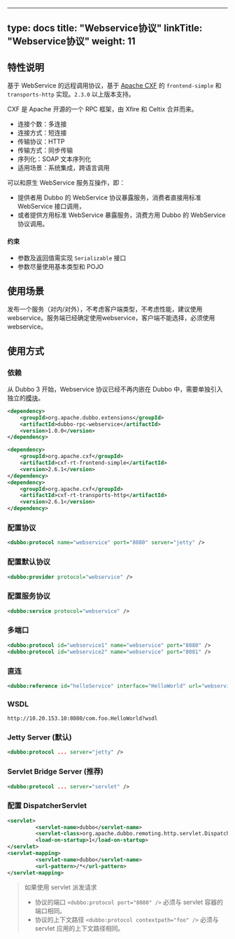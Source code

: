 
---
type: docs
title: "Webservice协议"
linkTitle: "Webservice协议"
weight: 11
---


## 特性说明
基于 WebService 的远程调用协议，基于 [Apache CXF](http://cxf.apache.org) 的 `frontend-simple` 和 `transports-http` 实现。`2.3.0` 以上版本支持。

CXF 是 Apache 开源的一个 RPC 框架，由 Xfire 和 Celtix 合并而来。
* 连接个数：多连接
* 连接方式：短连接
* 传输协议：HTTP
* 传输方式：同步传输
* 序列化：SOAP 文本序列化
* 适用场景：系统集成，跨语言调用

可以和原生 WebService 服务互操作，即：

* 提供者用 Dubbo 的 WebService 协议暴露服务，消费者直接用标准 WebService 接口调用，
* 或者提供方用标准 WebService 暴露服务，消费方用 Dubbo 的 WebService 协议调用。
#### 约束
* 参数及返回值需实现 `Serializable` 接口
* 参数尽量使用基本类型和 POJO

## 使用场景
发布一个服务（对内/对外），不考虑客户端类型，不考虑性能，建议使用webservice。服务端已经确定使用webservice，客户端不能选择，必须使用webservice。
## 使用方式
### 依赖

从 Dubbo 3 开始，Webservice 协议已经不再内嵌在 Dubbo 中，需要单独引入独立的[模块](/zh-cn/download/dubbo-spi-extensions/#dubbo-rpc)。
```xml
<dependency>
    <groupId>org.apache.dubbo.extensions</groupId>
    <artifactId>dubbo-rpc-webservice</artifactId>
    <version>1.0.0</version>
</dependency>
```

```xml
<dependency>
    <groupId>org.apache.cxf</groupId>
    <artifactId>cxf-rt-frontend-simple</artifactId>
    <version>2.6.1</version>
</dependency>
<dependency>
    <groupId>org.apache.cxf</groupId>
    <artifactId>cxf-rt-transports-http</artifactId>
    <version>2.6.1</version>
</dependency>
```

### 配置协议
```xml
<dubbo:protocol name="webservice" port="8080" server="jetty" />
```

### 配置默认协议
```xml
<dubbo:provider protocol="webservice" />
```

### 配置服务协议
```xml
<dubbo:service protocol="webservice" />
```

### 多端口
```xml
<dubbo:protocol id="webservice1" name="webservice" port="8080" />
<dubbo:protocol id="webservice2" name="webservice" port="8081" />
```

### 直连
```xml
<dubbo:reference id="helloService" interface="HelloWorld" url="webservice://10.20.153.10:8080/com.foo.HelloWorld" />
```

### WSDL
```
http://10.20.153.10:8080/com.foo.HelloWorld?wsdl
```

### Jetty Server (默认)

```xml
<dubbo:protocol ... server="jetty" />
```

### Servlet Bridge Server (推荐)
```xml
<dubbo:protocol ... server="servlet" />
```

### 配置 DispatcherServlet
```xml
<servlet>
         <servlet-name>dubbo</servlet-name>
         <servlet-class>org.apache.dubbo.remoting.http.servlet.DispatcherServlet</servlet-class>
         <load-on-startup>1</load-on-startup>
</servlet>
<servlet-mapping>
         <servlet-name>dubbo</servlet-name>
         <url-pattern>/*</url-pattern>
</servlet-mapping>
```

> 如果使用 servlet 派发请求
> * 协议的端口 `<dubbo:protocol port="8080" />` 必须与 servlet 容器的端口相同。
> * 协议的上下文路径 `<dubbo:protocol contextpath="foo" />` 必须与 servlet 应用的上下文路径相同。
